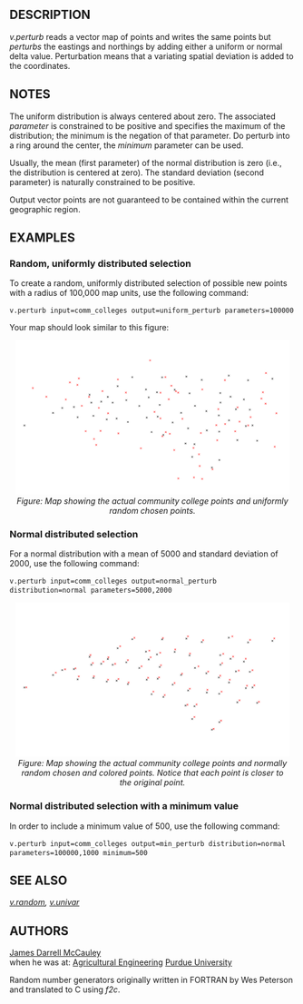 ## DESCRIPTION

*v.perturb* reads a vector map of points and writes the same points but
*perturbs* the eastings and northings by adding either a uniform or
normal delta value. Perturbation means that a variating spatial
deviation is added to the coordinates.

## NOTES

The uniform distribution is always centered about zero. The associated
*parameter* is constrained to be positive and specifies the maximum of
the distribution; the minimum is the negation of that parameter. Do
perturb into a ring around the center, the *minimum* parameter can be
used.

Usually, the mean (first parameter) of the normal distribution is zero
(i.e., the distribution is centered at zero). The standard deviation
(second parameter) is naturally constrained to be positive.

Output vector points are not guaranteed to be contained within the
current geographic region.

## EXAMPLES

### Random, uniformly distributed selection

To create a random, uniformly distributed selection of possible new
points with a radius of 100,000 map units, use the following command:

```shell
v.perturb input=comm_colleges output=uniform_perturb parameters=100000
```

Your map should look similar to this figure:

<div align="center" style="margin: 10px">

<img src="v_perturb_uniform.png" data-border="0"
alt="v.perturb uniform distribution example" />  
*Figure: Map showing the actual community college points and uniformly
random chosen points.*

</div>

### Normal distributed selection

For a normal distribution with a mean of 5000 and standard deviation of
2000, use the following command:

```shell
v.perturb input=comm_colleges output=normal_perturb distribution=normal parameters=5000,2000
```

<div align="center" style="margin: 10px">

<img src="v_perturb_normal.png" data-border="0"
alt="v.perturb normal distribution example" />  
*Figure: Map showing the actual community college points and normally
random chosen and colored points. Notice that each point is closer to
the original point.*

</div>

### Normal distributed selection with a minimum value

In order to include a minimum value of 500, use the following command:

```shell
v.perturb input=comm_colleges output=min_perturb distribution=normal parameters=100000,1000 minimum=500
```

## SEE ALSO

*[v.random](v.random.md), [v.univar](v.univar.md)*

## AUTHORS

[James Darrell McCauley](http://mccauley-usa.com/)  
when he was at: [Agricultural
Engineering](http://ABE.www.ecn.purdue.edu/ABE/) [Purdue
University](http://www.purdue.edu/)

Random number generators originally written in FORTRAN by Wes Peterson
and translated to C using *f2c*.
